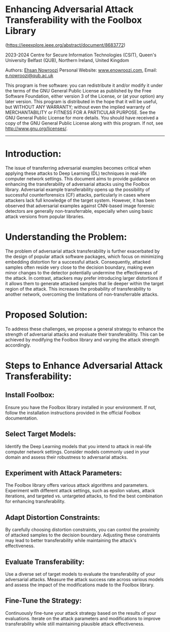# Enhancing Adversarial Attack Transferability with the Foolbox Library

(https://ieeexplore.ieee.org/abstract/document/8683772)

2023-2024 Centre for Secure Information Technologies (CSIT), Queen's University Belfast (QUB), Northern Ireland, United Kingdom

Authors: [Ehsan Nowroozi](https://scholar.google.com/citations?user=C0bNkP8AAAAJ&hl=en) Personal Website: www.enowroozi.com, Email: e.nowroozi@qub.ac.uk

This program is free software: you can redistribute it and/or modify it under the terms of the GNU General Public License as published by the Free Software Foundation, either version 3 of the License, or (at your option) any later version. This program is distributed in the hope that it will be useful, but WITHOUT ANY WARRANTY; without even the implied warranty of MERCHANTABILITY or FITNESS FOR A PARTICULAR PURPOSE.  See the GNU General Public License for more details. You should have received a copy of the GNU General Public License along with this program. If not, see <http://www.gnu.org/licenses/>.

---
#  Introduction:
The issue of transferring adversarial examples becomes critical when applying these attacks to Deep Learning (DL) techniques in real-life computer network settings. This document aims to provide guidance on enhancing the transferability of adversarial attacks using the Foolbox library. Adversarial example transferability opens up the possibility of successful counterforensics (CF) attacks, particularly in cases where attackers lack full knowledge of the target system. However, it has been observed that adversarial examples against CNN-based image forensic detectors are generally non-transferrable, especially when using basic attack versions from popular libraries.

# Understanding the Problem:
The problem of adversarial attack transferability is further exacerbated by the design of popular attack software packages, which focus on minimizing embedding distortion for a successful attack. Consequently, attacked samples often reside very close to the decision boundary, making even minor changes to the detector potentially undermine the effectiveness of the attack. In contrast, attackers may prefer introducing larger distortions if it allows them to generate attacked samples that lie deeper within the target region of the attack. This increases the probability of transferability to another network, overcoming the limitations of non-transferrable attacks.

# Proposed Solution:
To address these challenges, we propose a general strategy to enhance the strength of adversarial attacks and evaluate their transferability. This can be achieved by modifying the Foolbox library and varying the attack strength accordingly.

# Steps to Enhance Adversarial Attack Transferability:

## Install Foolbox: 
Ensure you have the Foolbox library installed in your environment. If not, follow the installation instructions provided in the official Foolbox documentation.

## Select Target Models: 
Identify the Deep Learning models that you intend to attack in real-life computer network settings. Consider models commonly used in your domain and assess their robustness to adversarial attacks.

## Experiment with Attack Parameters: 
The Foolbox library offers various attack algorithms and parameters. Experiment with different attack settings, such as epsilon values, attack iterations, and targeted vs. untargeted attacks, to find the best combination for enhancing transferability.

## Adapt Distortion Constraints: 
By carefully choosing distortion constraints, you can control the proximity of attacked samples to the decision boundary. Adjusting these constraints may lead to better transferability while maintaining the attack's effectiveness.

## Evaluate Transferability: 
Use a diverse set of target models to evaluate the transferability of your adversarial attacks. Measure the attack success rate across various models and assess the impact of the modifications made to the Foolbox library.

## Fine-Tune the Strategy: 
Continuously fine-tune your attack strategy based on the results of your evaluations. Iterate on the attack parameters and modifications to improve transferability while still maintaining plausible attack effectiveness.
